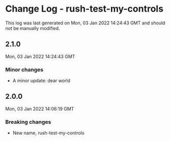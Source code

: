 # Change Log - rush-test-my-controls

This log was last generated on Mon, 03 Jan 2022 14:24:43 GMT and should not be manually modified.

## 2.1.0
Mon, 03 Jan 2022 14:24:43 GMT

### Minor changes

- A minor update: dear world

## 2.0.0
Mon, 03 Jan 2022 14:06:19 GMT

### Breaking changes

- New name, rush-test-my-controls


